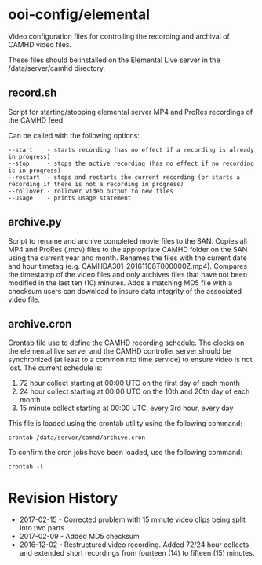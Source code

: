 # ooi-config/elemental

Video configuration files for controlling the recording and archival of CAMHD video files.

These files should be installed on the Elemental Live server in the /data/server/camhd directory.

record.sh
----------

Script for starting/stopping elemental server MP4 and ProRes recordings of the CAMHD feed.

Can be called with the following options:

```
--start    - starts recording (has no effect if a recording is already in progress)
--stop     - stops the active recording (has no effect if no recording is in progress)
--restart  - stops and restarts the current recording (or starts a recording if there is not a recording in progress)
--rollover - rollover video output to new files
--usage    - prints usage statement
```

archive.py
----------

Script to rename and archive completed movie files to the SAN. Copies all MP4 and ProRes (.mov) files to the appropriate CAMHD folder on the SAN
using the current year and month.  Renames the files with the current date and hour timetag (e.g. CAMHDA301-20161108T000000Z.mp4). 
Compares the timestamp of the video files and only archives files that have not been modified in the last
ten (10) minutes. Adds a matching MD5 file with a checksum users can download to insure data integrity of
the associated video file.

archive.cron
------------

Crontab file use to define the CAMHD recording schedule. The clocks on the elemental live server and the CAMHD controller server should be 
synchronized (at least to a common ntp time service) to ensure video is not lost. The current schedule is:

 1. 72 hour collect starting at 00:00 UTC on the first day of each month
 2. 24 hour collect starting at 00:00 UTC on the 10th and 20th day of each month
 3. 15 minute collect starting at 00:00 UTC, every 3rd hour, every day

This file is loaded using the crontab utility using the following command:

```
crontab /data/server/camhd/archive.cron
```

To confirm the cron jobs have been loaded, use the following command:

```
crontab -l
```

# Revision History

* 2017-02-15 - Corrected problem with 15 minute video clips being split into two parts.
* 2017-02-09 - Added MD5 checksum
* 2016-12-02 - Restructured video recording. Added 72/24 hour collects and extended short recordings from
fourteen (14) to fifteen (15) minutes. 
